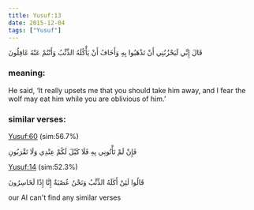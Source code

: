 ```yaml
---
title: Yusuf:13
date: 2015-12-04
tags: ["Yusuf"]
---
```

قَالَ إِنِّي لَيَحْزُنُنِي أَنْ تَذْهَبُوا بِهِ وَأَخَافُ أَنْ يَأْكُلَهُ الذِّئْبُ وَأَنْتُمْ عَنْهُ غَافِلُونَ
### meaning: 
He said, ‘It really upsets me that you should take him away, and I fear the wolf may eat him while you are oblivious of him.’
### similar verses: 

[Yusuf:60](/12/60) (sim:56.7%)

فَإِنْ لَمْ تَأْتُونِي بِهِ فَلَا كَيْلَ لَكُمْ عِنْدِي وَلَا تَقْرَبُونِ

[Yusuf:14](/12/14) (sim:52.3%)

قَالُوا لَئِنْ أَكَلَهُ الذِّئْبُ وَنَحْنُ عُصْبَةٌ إِنَّا إِذًا لَخَاسِرُونَ

our AI can't find any similar verses


